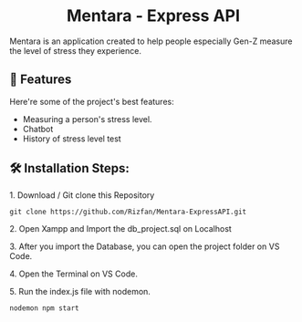 <h1 align="center" id="title">Mentara - Express API</h1>

<p id="description">Mentara is an application created to help people especially Gen-Z measure the level of stress they experience.</p>

  
  
<h2>🧐 Features</h2>

Here're some of the project's best features:

*   Measuring a person's stress level.
*   Chatbot
*   History of stress level test

<h2>🛠️ Installation Steps:</h2>

<p>1. Download / Git clone this Repository</p>

```
git clone https://github.com/Rizfan/Mentara-ExpressAPI.git
```

<p>2. Open Xampp and Import the db_project.sql on Localhost</p>

<p>3. After you import the Database, you can open the project folder on VS Code.</p>

<p>4. Open the Terminal on VS Code.</p>

<p>5. Run the index.js file with nodemon.</p>

```
nodemon npm start
```
